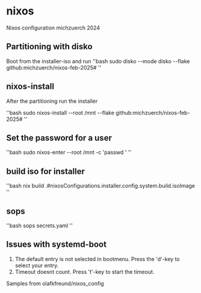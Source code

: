 # nixos

Nixos configuration michzuerch 2024

## Partitioning with disko

Boot from the installer-iso and run
''bash
sudo disko --mode disko --flake github:michzuerch/nixos-feb-2025#<hostname>
''

## nixos-install

After the partitioning run the installer

''bash
sudo nixos-install --root /mnt --flake github:michzuerch/nixos-feb-2025#<hostname>
''

## Set the password for a user

''bash
sudo nixos-enter --root /mnt -c 'passwd <username>'
''

## build iso for installer

''bash
nix build .#nixosConfigurations.installer.config.system.build.isoImage
''

## sops

''bash
sops secrets.yaml
''

## Issues with systemd-boot

1. The default entry is not selected in bootmenu. Press the 'd'-key to select your entry.
2. Timeout doesnt count. Press 't'-key to start the timeout.

Samples from olafkfreund/nixos_config
